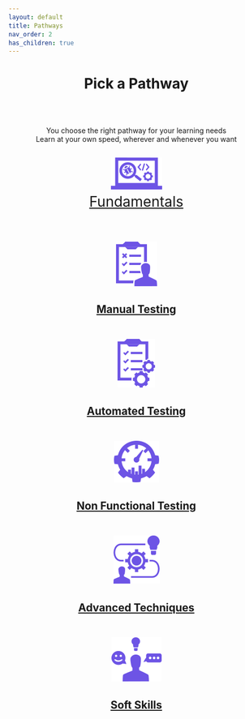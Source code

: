 ```yaml
---
layout: default
title: Pathways
nav_order: 2
has_children: true
---
```


<p align="center">
    <h1 align="center">Pick a Pathway</h1>
    <br><br>
    <p align="center">You choose the right pathway for your learning needs<br>Learn at your own speed, wherever and whenever you want</p>
    <p align="center" style="font-size:200%"><a href="./fundamentals/index-fundamentals.html"><img src="/docs/assets/images/IconPathFundamentals.png" alt="Fundamentals learing path icon and link"><a/><br><a href="./fundamentals/index-fundamentals.html">Fundamentals<a/>
    <br><br>
    <p align="center"><a href="./manual-testing/index-manual-testing.html"><img src="/docs/assets/images/IconPathManual.png" alt="Manual testing learing path icon and link"><a/>
    <h2 align="center"><a href="./manual-testing/index-manual-testing.html">Manual Testing<a/>
    <br><br>
    <p align="center"><a href="./automated-testing/index-automated-testing.html"><img src="/docs/assets/images/IconPathAutomated.png" alt="Automated testing learing path icon and link"><a/>
    <h2 align="center"><a href="./automated-testing/index-automated-testing.html">Automated Testing<a/>
    <br><br>
    <p align="center"><a href="./non-functional/index-non-functional.html"><img src="/docs/assets/images/IconPathNonFunctional.png" alt="Non functional testing learing path icon and link"><a/>
    <h2 align="center"><a href="./non-functional/index-automated-testing.html">Non Functional Testing<a/>
    <br><br>
    <p align="center"><a href="./advanced/index-advanced.html"><img src="/docs/assets/images/IconPathAdvanced.png" alt="Advanced techniques learing path icon and link"><a/>
    <h2 align="center"><a href="./advanced/index-advanced.html">Advanced Techniques<a/>
    <br><br>
    <p align="center"><a href="./soft-skills/index-soft-skills.html"><img src="/docs/assets/images/IconPathSoftSkills.png" alt="Soft skills learing path icon and link"><a/>
    <h2 align="center"><a href="./soft-skills/index-soft-skills.html">Soft Skills<a/>
    <br><br>

